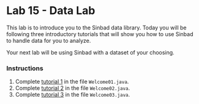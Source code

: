 # Lab 15 - Data Lab

This lab is to introduce you to the Sinbad data library.  Today you will be following three introductory tutorials that will show you how to use Sinbad to handle data for you to analyze.

Your next lab will be using Sinbad with a dataset of your choosing.

### Instructions
1. Complete [tutorial 1](https://github.com/berry-cs/sinbad/blob/master/tutorials/java/welcome01.md) in the file `Welcome01.java`.
1. Complete [tutorial 2](https://github.com/berry-cs/sinbad/blob/master/tutorials/java/welcome02-obj.md) in the file `Welcome02.java`.
1. Complete [tutorial 3](https://github.com/berry-cs/sinbad/blob/master/tutorials/java/welcome03-objs.md) in the file `Welcome03.java`.
